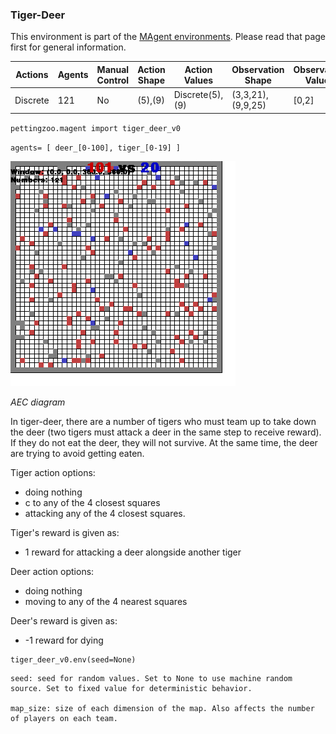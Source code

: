
### Tiger-Deer

This environment is part of the [MAgent environments](../magent.md). Please read that page first for general information.

| Actions  | Agents | Manual Control | Action Shape    | Action Values           | Observation Shape        | Observation Values |
|----------|--------|----------------|-----------------|-------------------------|--------------------------|--------------------|
| Discrete | 121    | No             | (5),(9)      | Discrete(5),(9)  | (3,3,21), (9,9,25)      | [0,2]              |

`pettingzoo.magent import tiger_deer_v0`

`agents= [ deer_[0-100], tiger_[0-19] ]`

![](magent_tiger_deer.gif)

*AEC diagram*

In tiger-deer, there are a number of tigers who must team up to take down the deer (two tigers must attack a deer in the same step to receive reward). If they do not eat the deer, they will not survive. At the same time, the deer are trying to avoid getting eaten.  

Tiger action options:

* doing nothing
* c to any of the 4 closest squares
* attacking any of the 4 closest squares.

Tiger's reward is given as:

* 1 reward for attacking a deer alongside another tiger

Deer action options:

* doing nothing
* moving to any of the 4 nearest squares

Deer's reward is given as:

* -1 reward for dying


```
tiger_deer_v0.env(seed=None)
```

```
seed: seed for random values. Set to None to use machine random source. Set to fixed value for deterministic behavior.

map_size: size of each dimension of the map. Also affects the number of players on each team.
```
